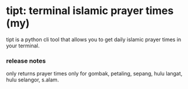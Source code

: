 # tipt: terminal islamic prayer times (my)

tipt is a python cli tool that allows you to get daily islamic prayer times in your terminal.

### release notes

only returns prayer times only for gombak, petaling, sepang, hulu langat, hulu selangor, s.alam.

